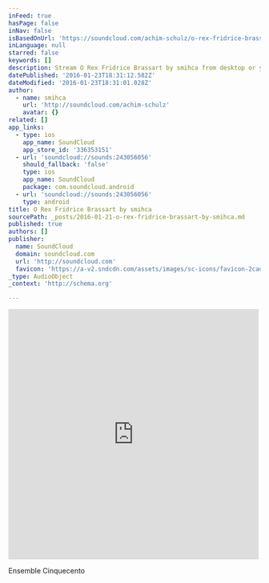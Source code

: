 ```yaml
---
inFeed: true
hasPage: false
inNav: false
isBasedOnUrl: 'https://soundcloud.com/achim-schulz/o-rex-fridrice-brassart'
inLanguage: null
starred: false
keywords: []
description: Stream O Rex Fridrice Brassart by smihca from desktop or your mobile device
datePublished: '2016-01-23T18:31:12.582Z'
dateModified: '2016-01-23T18:31:01.028Z'
author:
  - name: smihca
    url: 'http://soundcloud.com/achim-schulz'
    avatar: {}
related: []
app_links:
  - type: ios
    app_name: SoundCloud
    app_store_id: '336353151'
  - url: 'soundcloud://sounds:243056056'
    should_fallback: 'false'
    type: ios
    app_name: SoundCloud
    package: com.soundcloud.android
  - url: 'soundcloud://sounds:243056056'
    type: android
title: O Rex Fridrice Brassart by smihca
sourcePath: _posts/2016-01-21-o-rex-fridrice-brassart-by-smihca.md
published: true
authors: []
publisher:
  name: SoundCloud
  domain: soundcloud.com
  url: 'http://soundcloud.com'
  favicon: 'https://a-v2.sndcdn.com/assets/images/sc-icons/favicon-2cadd14b.ico'
_type: AudioObject
_context: 'http://schema.org'

---
```

<iframe src="https://cdn.embedly.com/widgets/media.html?src=https%3A%2F%2Fw.soundcloud.com%2Fplayer%2F%3Fvisual%3Dtrue%26url%3Dhttp%253A%252F%252Fapi.soundcloud.com%252Ftracks%252F243056056%26show_artwork%3Dtrue&amp;url=https%3A%2F%2Fsoundcloud.com%2Fachim-schulz%2Fo-rex-fridrice-brassart&amp;image=http%3A%2F%2Fi1.sndcdn.com%2Fartworks-000144000236-9ojhhh-t500x500.jpg&amp;key=b7d04c9b404c499eba89ee7072e1c4f7&amp;type=text%2Fhtml&amp;schema=soundcloud" width="500" height="500" scrolling="no" frameborder="0" allowfullscreen="allowfullscreen" style=""></iframe>

Ensemble Cinquecento